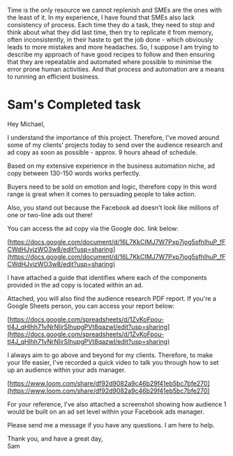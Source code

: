 Time is the only resource we cannot replenish and SMEs are the ones with the least of it. In my experience, I have found that SMEs also lack consistency of process. Each time they do a task, they need to stop and think about what they did last time, then try to replicate it from memory, often inconsistently, in their haste to get the job done - which obviously leads to more mistakes and more headaches. So, I suppose I am trying to describe my approach of have good recipes to follow and then ensuring that they are repeatable and automated where possible to minimise the error prone human activities. And that process and automation are a means to running an efficient business.

# Sam's Completed task

Hey Michael,  
  
I understand the importance of this project. Therefore, I've moved around some of my clients' projects today to send over the audience research and ad copy as soon as possible - approx. 9 hours ahead of schedule.  
  
Based on my extensive experience in the business automation niche, ad copy between 130-150 words works perfectly.  
  
Buyers need to be sold on emotion and logic, therefore copy in this word range is great when it comes to persuading people to take action.  
  
Also, you stand out because the Facebook ad doesn't look like millions of one or two-line ads out there!  
  
You can access the ad copy via the Google doc. link below:  
  
[https://docs.google.com/document/d/16L7KkCIMJ7W7Pxp7jog5sfhIhuP_fFCWdHJvjzWO3w8/edit?usp=sharing](https://docs.google.com/document/d/16L7KkCIMJ7W7Pxp7jog5sfhIhuP_fFCWdHJvjzWO3w8/edit?usp=sharing)  
  
I have attached a guide that identifies where each of the components provided in the ad copy is located within an ad.  
  
Attached, you will also find the audience research PDF report. If you're a Google Sheets person, you can access your report below:  
  
[https://docs.google.com/spreadsheets/d/1ZvKoFpou-tl4J_qHlhh71vNrNlirSIhupgPVt8qazwI/edit?usp=sharing](https://docs.google.com/spreadsheets/d/1ZvKoFpou-tl4J_qHlhh71vNrNlirSIhupgPVt8qazwI/edit?usp=sharing)  
  
I always aim to go above and beyond for my clients. Therefore, to make your life easier, I've recorded a quick video to talk you through how to set up an audience within your ads manager.  
  
[https://www.loom.com/share/df92d9082a9c46b29f41eb5bc7bfe270](https://www.loom.com/share/df92d9082a9c46b29f41eb5bc7bfe270)  
  
For your reference, I've also attached a screenshot showing how audience 1 would be built on an ad set level within your Facebook ads manager.  
  
Please send me a message if you have any questions. I am here to help.  
  
Thank you, and have a great day,  
Sam